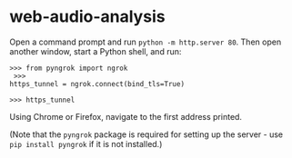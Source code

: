 # web-audio-analysis
Open a command prompt and run <code>python -m http.server 80</code>.
Then open another window, start a Python shell, and run:<br>
<code> >>> from pyngrok import ngrok</code><br>
<code> >>> https_tunnel = ngrok.connect(bind_tls=True)</code><br>
<code> >>> https_tunnel</code>

Using Chrome or Firefox, navigate to the first address printed.

(Note that the <code>pyngrok</code> package is required for setting up the server - use <code>pip install pyngrok</code> if it is not installed.)
